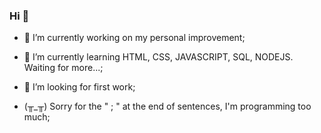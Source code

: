 ### Hi 👋

- 🔭 I’m currently working on my personal improvement;
- 🌱 I’m currently learning HTML, CSS, JAVASCRIPT, SQL, NODEJS. Waiting for more...;
- 🤔 I’m looking for first work;

-  (╥_╥) Sorry for the " ; " at the end of sentences, I'm programming too much;

